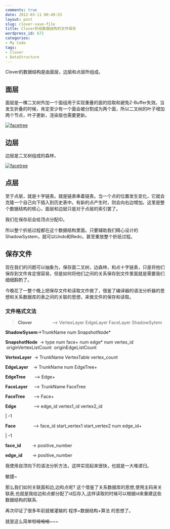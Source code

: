 ```yaml
---
comments: true
date: 2012-03-11 00:49:53
layout: post
slug: clover-save-file
title: Clover折纸数据结构的文件保存
wordpress_id: 672
categories:
- My Code
tags:
- Clover
- DataStructure
---
```


Clover的数据结构是由面层，边层和点层所组成。


## 面层


面层是一棵二叉树外加一个面组用于实现重叠的面的拾取和避免Z-Buffer失效。当发生折叠的时候，肯定至少有一个面会被分割成为两个面，所以二叉树的叶子增加两个节点，叶子更新，渲染层也需要更新。

[![facetree](http://everet.org/wp-content/uploads/2012/03/facetree_thumb.png)](http://everet.org/wp-content/uploads/2012/03/facetree.png)


## 




## 边层


边层是二叉树组成的森林，

[![facetree](http://everet.org/wp-content/uploads/2012/03/facetree_thumb1.png)](http://everet.org/wp-content/uploads/2012/03/facetree1.png)

<!-- more -->


## 点层


至于点层，就是十字链表。就是链表串着链表。当一个点的位置发生变化，它就会克隆一个自己向下插入到历史表中。有新的点产生时，则会向右边增加。这里是整个数据结构的核心，面层和边层只是对于点层的索引罢了。

我们在保存前会给顶点分配ID。

所以整个折纸过程都在这个数据结构里面。只要辅助我们精心设计的ShadowSystem，就可以Undo和Redo，甚至重放整个折纸过程。


## 




## 保存文件


现在我们的问题可以抽象为，保存面二叉树，边森林，和点十字链表，只是将他们保存到文件肯定很容易，但是如何将他们之间的关系保存到文件里面就是需要我们细细斟酌了。

今晚花了一整个晚上把保存文件和读取文件做了，借鉴了编译器的语法分析器的思想和关系数据库的表之间的关联的思想，来做文件的保存和读取。


### 文件格式文法




> **Clover**                –> VertexLayer EdgeLayer FaceLayer ShadowSytem

**ShadowSysem**->TrunkName num SnapshotNode*

**SnapshotNode**  -> type num face+ num edge* num vertex_id  originVertexListCount  originEdgeListCount

**VertexLayer**  -> TrunkName VertexTable vertex_count

**EdgeLayer**    -> TrunkName num EdgeTree+

**EdgeTree**       –> Edge+

**FaceLayer**     –> TrunkName FaceTree

**FaceTree**       –> Face+

**Edge**              –> edge_id vertex1_id vertex2_id

| –1

**Face**              –> face_id start_vertex1 start_vertex2 num edge_id+

| –1

**face_id**         -> positive_number

**edge_id**        -> positive_number


我使用自顶向下的语法分析方法，这样实现起来很快，也就是一大堆递归。

敏捷~

那么我们如何关联面和边,边和点呢? 这个借鉴了关系数据库的思想,使用主码来关联表,也就是我给边和点都分配了id后存入,这样读取的时候可以根据id来重建这些数据结构的联系.

再次印证了很多年前就被灌输的 程序=数据结构+算法 的思想了。

就是这么简单啦~~哇哈哈~~~~~

